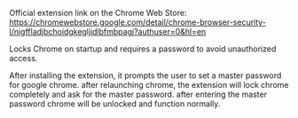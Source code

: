 Official extension link on the Chrome Web Store: https://chromewebstore.google.com/detail/chrome-browser-security-l/nigffladjbchoidgkegljidlbfmbpagj?authuser=0&hl=en

Locks Chrome on startup and requires a password to avoid unauthorized access.

After installing the extension, it prompts the user to set a master password for google chrome. after relaunching chrome, the extension will lock chrome completely and ask for the master password. after entering the master password chrome will be unlocked and function normally.

